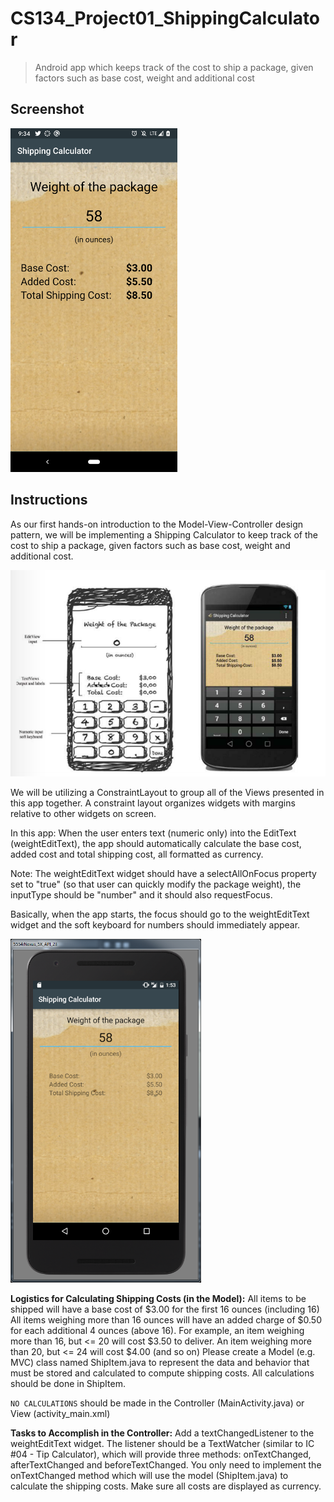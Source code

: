# CS134_Project01_ShippingCalculator
> Android app which keeps track of the cost to ship a package, given factors such as base cost,
> weight and additional cost

## Screenshot
<img src="./screenshots/screenshot.png" height="550">

## Instructions
As our first hands-on introduction to the Model-View-Controller design pattern, we will be
implementing a Shipping Calculator to keep track of the cost to ship a package, given factors such
as base cost, weight and additional cost.

<img src="./screenshots/ShippingCalculatorDesign.png" width="550">

We will be utilizing a ConstraintLayout to group all of the Views presented in this app together.
A constraint layout organizes widgets with margins relative to other widgets on screen.

In this app:
When the user enters text (numeric only) into the EditText (weightEditText), the app should
automatically calculate the base cost, added cost and total shipping cost, all formatted as currency.

Note: The weightEditText widget should have a selectAllOnFocus property set to "true" (so that user
can quickly modify the package weight), the inputType should be "number" and it should also requestFocus.

Basically, when the app starts, the focus should go to the weightEditText widget and the soft
keyboard for numbers should immediately appear.

<img src="./screenshots/ShippingCalculatorComplete.png" height="550">

**Logistics for Calculating Shipping Costs (in the Model):**
   All items to be shipped will have a base cost of $3.00 for the first 16 ounces (including 16)
   All items weighing more than 16 ounces will have an added charge of $0.50 for each additional 4
   ounces (above 16).
   For example, an item weighing more than 16, but <= 20 will cost $3.50 to deliver. An item
   weighing more than 20, but <= 24 will cost $4.00 (and so on)
   Please create a Model (e.g. MVC) class named ShipItem.java to represent the data and behavior
   that must be stored and calculated to compute shipping costs.  All calculations should be done in
   ShipItem.

   `NO CALCULATIONS` should be made in the Controller (MainActivity.java) or View (activity_main.xml)

**Tasks to Accomplish in the Controller:**
   Add a textChangedListener to the weightEditText widget.
   The listener should be a TextWatcher (similar to IC #04 - Tip Calculator), which will provide
   three methods:  onTextChanged, afterTextChanged and beforeTextChanged.
   You only need to implement the onTextChanged method which will use the model (ShipItem.java) to
   calculate the shipping costs.
   Make sure all costs are displayed as currency.

